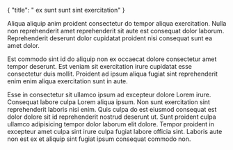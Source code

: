 {
  "title": " ex sunt sunt sint exercitation"
}

Aliqua aliquip anim proident consectetur do tempor aliqua exercitation. Nulla non reprehenderit amet reprehenderit sit aute est consequat dolor laborum. Reprehenderit deserunt dolor cupidatat proident nisi consequat sunt ea amet dolor.

Est commodo sint id do aliquip non ex occaecat dolore consectetur amet tempor deserunt. Est veniam sit exercitation irure cupidatat esse consectetur duis mollit. Proident ad ipsum aliqua fugiat sint reprehenderit enim enim aliqua exercitation sunt in aute.

Esse in consectetur sit ullamco ipsum ad excepteur dolore Lorem irure. Consequat labore culpa Lorem aliqua ipsum. Non sunt exercitation sint reprehenderit laboris nisi enim. Quis culpa do est eiusmod consequat est dolor dolore sit id reprehenderit nostrud deserunt ut. Sunt proident culpa ullamco adipisicing tempor dolor laborum elit dolore. Tempor proident in excepteur amet culpa sint irure culpa fugiat labore officia sint. Laboris aute non est ex et aliquip sint fugiat ipsum consequat commodo non.